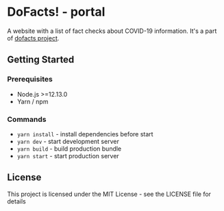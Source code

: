 # DoFacts! - portal

A website with a list of fact checks about COVID-19 information. It's a part of [dofacts project](https://github.com/dook/dofacts).

## Getting Started

### Prerequisites

- Node.js >=12.13.0
- Yarn / npm

### Commands

- `yarn install` - install dependencies before start
- `yarn dev` - start development server
- `yarn build` - build production bundle
- `yarn start` - start production server

## License

This project is licensed under the MIT License - see the LICENSE file for details
